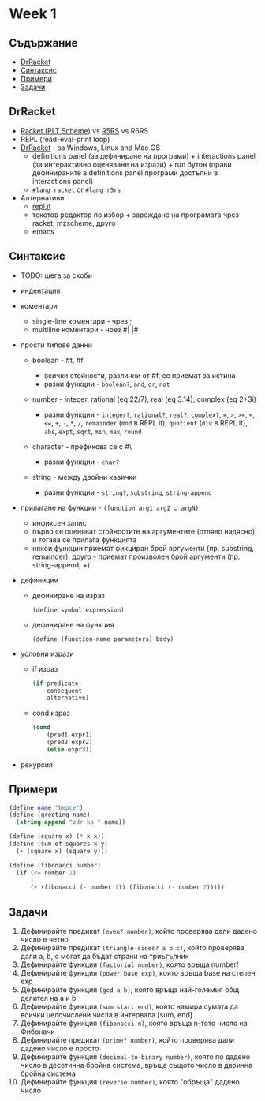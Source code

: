 # Week 1

## Съдържание

- [DrRacket](#dr-racket)
- [Синтаксис](#синтаксис)
- [Примери](#примери)
- [Задачи](#задачи)

## DrRacket

- [Racket (PLT Scheme)](https://docs.racket-lang.org/guide/intro.html) vs [R5RS](https://docs.racket-lang.org/r5rs/r5rs-std/r5rs-Z-H-2.html#%_toc_start) vs R6RS
- REPL (read-eval-print loop)
- [DrRacket](https://racket-lang.org/) - за Windows, Linux and Mac OS
    + definitions panel (за дефиниране на програми) + interactions panel (за интерактивно оценяване на изрази) + run бутон (прави дефинираните в definitions panel програми достъпни в interactions panel)
    + `#lang racket` or `#lang r5rs`
- Алтернативи
    + [repl.it](https://repl.it/)
    + текстов редактор по избор + зареждане на програмата чрез racket, mzscheme, друго
    + emacs
 
## Синтаксис

- TODO: шега за скоби 

- [индентация](http://community.schemewiki.org/?scheme-style)

- коментари
    + single-line коментари - чрез ;
    + multiline коментари - чрез #| |#

- прости типове данни
    + boolean - #t, #f
        * всички стойности, различни от #f, се приемат за истина
        * разни функции - `boolean?`,  `and`, `or`, `not`
    
    + number - integer, rational (eg 22/7), real (eg 3.14), complex (eg 2+3i) 
        * разни функции - `integer?`, `rational?`, `real?`, `complex?`, `=`, `>`, `>=`, `<`, `<=`, `+`, `-`, `*`, `/`, `remainder` (`mod` в REPL.it), `quotient` (`div` в REPL.it), `abs`, `expt`, `sqrt`, `min`, `max`, `round`
    
    + character - префиксва се с #\
        * разни функции - `char?`
    
    + string - между двойни кавички
        * разни функции - `string?`, `substring`, `string-append`

- прилагане на функции - `(function arg1 arg2 … argN)`
    + инфиксен запис
    + първо се оценяват стойностите на аргументите (отляво надясно) и тогава се прилага функцията
    + някои функции приемат фикциран брой аргументи (пр. substring, remainder), друго - приемат произволен брой аргументи (пр. string-append, +)

- дефиниции
    + дефиниране на израз
    
        `(define symbol expression)`
    + дефиниране на функция  
        
        `(define (function-name parameters) body)`

- условни изрази
    + if израз
        
        ```scheme
        (if predicate
            consequent 
            alternative)
        ```
    + cond израз

      ```scheme
      (cond 
          (pred1 expr1) 
          (pred2 expr2) 
          (else expr3))
      ```

- рекурсия

## Примери

```scheme
(define name "bepce")
(define (greeting name)
  (string-append "zdr kp " name))
```

```scheme
(define (square x) (* x x))
(define (sum-of-squares x y)
  (+ (square x) (square y)))
```

```scheme
(define (fibonacci number)
  (if (<= number 2)
      1
      (+ (fibonacci (- number 1)) (fibonacci (- number 2)))))
```

## Задачи

1. Дефинирайте предикат `(even? number)`, който проверява дали дадено число е четно
2. Дефинирайте предикат `(triangle-sides? a b c)`, който проверява дали а, b, c могат да бъдат страни на триъгълник
3. Дефинирайте функция `(factorial number)`, която връща number!
4. Дефинирайте функция `(power base exp)`, която връща base на степен exp
5. Дефинирайте функция `(gcd a b)`, която връща най-големия общ делител на a и b
6. Дефинирайте функция `(sum start end)`, която намира сумата да всички целочислени числа в интервала [sum, end]
7. Дефинирайте функция `(fibonacci n)`, която връща n-тото число на Фибоначи
8. Дефинирайте предикат `(prime? number)`, който проверява дали дадено число е просто
9. Дефинирайте функция `(decimal-to-binary number)`, която по дадено число в десетична бройна система, връща същото число в двоична бройна система
10. Дефинирайте функция `(reverse number)`, която "обръща" дадено число